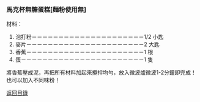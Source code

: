 ### 馬克杯無糖蛋糕[麵粉使用無]
材料：
1. 泡打粉－－－－－－－－－－－－－－－－－－－－－1/2 小匙
2. 麥片－－－－－－－－－－－－－－－－－－－－－－2 大匙
3. 香蕉－－－－－－－－－－－－－－－－－－－－－－1 根
4. 蛋－－－－－－－－－－－－－－－－－－－－－－－1 隻

將香蕉壓成泥，再把所有材料加起來攪拌均勻，放入微波爐微波1-2分鐘即完成！
也可以加入不同味粉！

[返回目錄](https://kgmsb.github.io/)
